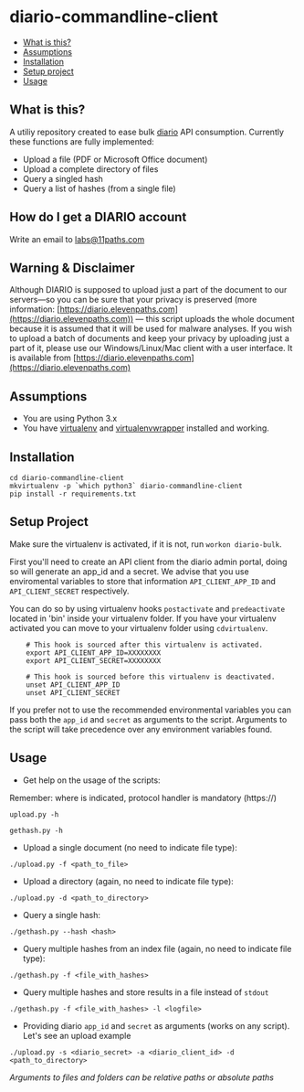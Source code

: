 diario-commandline-client
=========================

* [What is this?](#what-is-this)
* [Assumptions](#assumptions)
* [Installation](#installation)
* [Setup project](#setup-project)
* [Usage](#usage)

What is this?
-------------

A utiliy repository created to ease bulk [diario](https://diario.elevenpaths.com/) API consumption. Currently these functions are fully implemented:

- Upload a file (PDF or Microsoft Office document)
- Upload a complete directory of files
- Query a singled hash
- Query a list of hashes (from a single file)

How do I get a DIARIO account
-----------------------------

Write an email to labs@11paths.com


Warning & Disclaimer
--------------------

Although DIARIO is supposed to upload just a part of the
document to our servers—so you can be sure that your privacy is preserved
(more information: [https://diario.elevenpaths.com](https://diario.elevenpaths.com)) — this script uploads the whole
document because it is assumed that it will be used for malware analyses.
If you wish to upload a batch of documents and keep your privacy by uploading
just a part of it, please use our Windows/Linux/Mac client with a user interface.
It is available from [https://diario.elevenpaths.com](https://diario.elevenpaths.com)


Assumptions
-----------

* You are using Python 3.x
* You have [virtualenv](https://pypi.python.org/pypi/virtualenv) and [virtualenvwrapper](https://pypi.python.org/pypi/virtualenvwrapper) installed and working.


Installation
------------

```
cd diario-commandline-client
mkvirtualenv -p `which python3` diario-commandline-client
pip install -r requirements.txt
```

Setup Project
-------------

Make sure the virtualenv is activated, if it is not, run `workon diario-bulk`.

First you'll need to create an API client from the diario admin portal, doing so will generate an app_id and a secret. We advise that you use enviromental variables to store that information `API_CLIENT_APP_ID` and `API_CLIENT_SECRET` respectively.

You can do so by using virtualenv hooks `postactivate` and `predeactivate` located in 'bin' inside your virtualenv folder. If you have your virtualenv activated you can move to your virtualenv folder using `cdvirtualenv`.

```postactivate
	# This hook is sourced after this virtualenv is activated.
	export API_CLIENT_APP_ID=XXXXXXXX
	export API_CLIENT_SECRET=XXXXXXXX
```

```predeactivate
	# This hook is sourced before this virtualenv is deactivated.
	unset API_CLIENT_APP_ID
	unset API_CLIENT_SECRET
```

If you prefer not to use the recommended environmental variables you can pass both the `app_id` and `secret` as arguments to the script. Arguments to the script will take precedence over any environment variables found.

Usage
-----

- Get help on the usage of the scripts:

Remember: where <host> is indicated, protocol handler is mandatory (https://)

```
upload.py -h
```

```
gethash.py -h
```

- Upload a single document (no need to indicate file type):

```
./upload.py -f <path_to_file>
```

- Upload a directory (again, no need to indicate file type):

```
./upload.py -d <path_to_directory>
```

- Query a single hash:

```
./gethash.py --hash <hash>
```

- Query multiple hashes from an index file (again, no need to indicate file type):

```
./gethash.py -f <file_with_hashes>
```

- Query multiple hashes and store results in a file instead of `stdout`

```
./gethash.py -f <file_with_hashes> -l <logfile>
```

- Providing diario `app_id` and `secret` as arguments (works on any script). Let's see an upload example

```
./upload.py -s <diario_secret> -a <diario_client_id> -d <path_to_directory>
```

_Arguments to files and folders can be relative paths or absolute paths_

